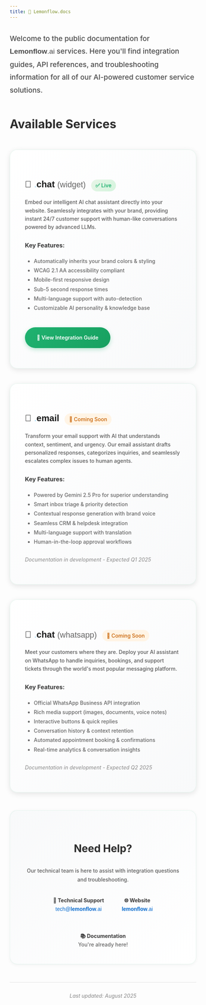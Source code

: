 ```yaml
---
title: 🍋 Lemonflow.docs
---
```


<style>
  h1 {
    font-family: 'Raleway', -apple-system, BlinkMacSystemFont, 'Segoe UI', Roboto, sans-serif !important;
    font-weight: 700 !important;
    font-size: 3rem !important;
    margin-bottom: 1.5rem !important;
    background: linear-gradient(135deg, #1FB270 0%, #8fd3f4 100%);
    -webkit-background-clip: text;
    -webkit-text-fill-color: transparent;
    background-clip: text;
  }
  
  .docs, body {
    font-family: 'Raleway', -apple-system, BlinkMacSystemFont, 'Segoe UI', Roboto, sans-serif !important;
    font-weight: 450 !important;
    line-height: 1.7 !important;
  }
  
  .service-card {
    margin: 2.5rem 0;
    padding: 2.5rem;
    background: linear-gradient(135deg, #ffffff 0%, #f8f9fa 100%);
    border-radius: 20px;
    box-shadow: 0 4px 15px rgba(0, 0, 0, 0.1);
    border: 1px solid rgba(31, 178, 112, 0.1);
    transition: all 0.3s cubic-bezier(0.4, 0, 0.2, 1);
    position: relative;
    overflow: hidden;
  }
  
  .service-card::before {
    content: '';
    position: absolute;
    top: 0;
    left: 0;
    right: 0;
    height: 4px;
    background: linear-gradient(90deg, #1FB270 0%, #8fd3f4 100%);
    transform: scaleX(0);
    transition: transform 0.3s;
  }
  
  .service-card:hover {
    transform: translateY(-4px);
    box-shadow: 0 8px 25px rgba(31, 178, 112, 0.15);
    border-color: rgba(31, 178, 112, 0.3);
  }
  
  .service-card:hover::before {
    transform: scaleX(1);
  }
  
  .status-badge {
    display: inline-block;
    padding: 0.25rem 0.75rem;
    border-radius: 20px;
    font-size: 0.875rem;
    font-weight: 500;
    margin-left: 0.5rem;
  }
  
  .status-available {
    background: linear-gradient(135deg, #e7f5e7 0%, #d4f4dd 100%);
    color: #1FB270;
    font-weight: 600;
  }
  
  .status-coming {
    background: #fff4e5;
    color: #c96100;
  }
  
  .feature-list {
    margin: 1rem 0;
    padding-left: 1.5rem;
  }
  
  .cta-button {
    display: inline-block;
    padding: 1rem 2rem;
    background: linear-gradient(135deg, #1FB270 0%, #17a060 100%);
    color: #ffffff;
    text-decoration: none;
    border-radius: 40px;
    font-weight: 600;
    transition: all 0.3s cubic-bezier(0.4, 0, 0.2, 1);
    margin-top: 1.5rem;
    box-shadow: 0 4px 12px rgba(31, 178, 112, 0.3);
  }
  
  .cta-button:hover {
    background: linear-gradient(135deg, #17a060 0%, #1FB270 100%);
    transform: translateY(-2px);
    box-shadow: 0 6px 20px rgba(31, 178, 112, 0.4);
  }
  
  .contact-section {
    background: linear-gradient(135deg, #f8f9fa 0%, #ffffff 100%);
    padding: 2.5rem;
    border-radius: 20px;
    margin: 3rem 0 2rem 0;
    text-align: center;
    border: 1px solid rgba(31, 178, 112, 0.1);
    box-shadow: 0 2px 10px rgba(0, 0, 0, 0.05);
  }
  
  .service-name {
    font-family: 'Raleway', sans-serif;
  }
  
  .service-name .dot {
    font-weight: 450;
    color: #8fd3f4;
  }
  
  .service-name .name {
    font-weight: 600;
    color: #1a1a1a;
  }
  
  .service-name .type {
    font-weight: 400;
    color: #666;
    font-size: 0.9em;
  }
</style>

<div class="docs">

<p style="font-size: 1.2rem; color: #4a4a4a; margin: 2rem 0; line-height: 1.8;">
Welcome to the public documentation for <span style="font-family: 'Raleway', sans-serif;"><strong style="font-weight: 600;">Lemonflow</strong><span style="font-weight: 450;">.ai</span></span> services. Here you'll find integration guides, API references, and troubleshooting information for all of our AI-powered customer service solutions.
</p>

<h2 style="font-size: 2rem; margin: 3rem 0 2rem 0; color: #2c2c2c;">Available Services</h2>

<div class="service-card">
  <h3 style="font-size: 1.5rem; margin-bottom: 1rem; color: #1a1a1a;">
    <span class="service-name">
      💬 <span class="dot">.</span><span class="name">chat</span> <span class="type">(widget)</span>
    </span>
    <span class="status-badge status-available">✅ Live</span>
  </h3>
  
  <p style="color: #5a5a5a; margin-bottom: 1.5rem; line-height: 1.6;">
    Embed our intelligent AI chat assistant directly into your website. Seamlessly integrates with your brand, providing instant 24/7 customer support with human-like conversations powered by advanced LLMs.
  </p>
  
  <h4 style="font-size: 1rem; margin-bottom: 0.75rem; color: #3a3a3a;">Key Features:</h4>
  <ul class="feature-list" style="color: #666; line-height: 1.8;">
    <li>Automatically inherits your brand colors & styling</li>
    <li>WCAG 2.1 AA accessibility compliant</li>
    <li>Mobile-first responsive design</li>
    <li>Sub-5 second response times</li>
    <li>Multi-language support with auto-detection</li>
    <li>Customizable AI personality & knowledge base</li>
  </ul>
  
  <a href="widget/integration" class="cta-button">📖 View Integration Guide</a>
</div>

<div class="service-card">
  <h3 style="font-size: 1.5rem; margin-bottom: 1rem; color: #1a1a1a;">
    <span class="service-name">
      📧 <span class="dot">.</span><span class="name">email</span>
    </span>
    <span class="status-badge status-coming">🔄 Coming Soon</span>
  </h3>
  
  <p style="color: #5a5a5a; margin-bottom: 1.5rem; line-height: 1.6;">
    Transform your email support with AI that understands context, sentiment, and urgency. Our email assistant drafts personalized responses, categorizes inquiries, and seamlessly escalates complex issues to human agents.
  </p>
  
  <h4 style="font-size: 1rem; margin-bottom: 0.75rem; color: #3a3a3a;">Key Features:</h4>
  <ul class="feature-list" style="color: #666; line-height: 1.8;">
    <li>Powered by Gemini 2.5 Pro for superior understanding</li>
    <li>Smart inbox triage & priority detection</li>
    <li>Contextual response generation with brand voice</li>
    <li>Seamless CRM & helpdesk integration</li>
    <li>Multi-language support with translation</li>
    <li>Human-in-the-loop approval workflows</li>
  </ul>
  
  <p style="color: #888; font-style: italic; margin-top: 1.5rem;">
    Documentation in development - Expected Q1 2025
  </p>
</div>

<div class="service-card">
  <h3 style="font-size: 1.5rem; margin-bottom: 1rem; color: #1a1a1a;">
    <span class="service-name">
      📱 <span class="dot">.</span><span class="name">chat</span> <span class="type">(whatsapp)</span>
    </span>
    <span class="status-badge status-coming">🔄 Coming Soon</span>
  </h3>
  
  <p style="color: #5a5a5a; margin-bottom: 1.5rem; line-height: 1.6;">
    Meet your customers where they are. Deploy your AI assistant on WhatsApp to handle inquiries, bookings, and support tickets through the world's most popular messaging platform.
  </p>
  
  <h4 style="font-size: 1rem; margin-bottom: 0.75rem; color: #3a3a3a;">Key Features:</h4>
  <ul class="feature-list" style="color: #666; line-height: 1.8;">
    <li>Official WhatsApp Business API integration</li>
    <li>Rich media support (images, documents, voice notes)</li>
    <li>Interactive buttons & quick replies</li>
    <li>Conversation history & context retention</li>
    <li>Automated appointment booking & confirmations</li>
    <li>Real-time analytics & conversation insights</li>
  </ul>
  
  <p style="color: #888; font-style: italic; margin-top: 1.5rem;">
    Documentation in development - Expected Q2 2025
  </p>
</div>

<div class="contact-section">
  <h2 style="font-size: 1.75rem; margin-bottom: 1.5rem; color: #2c2c2c;">Need Help?</h2>
  
  <p style="color: #5a5a5a; margin-bottom: 2rem;">
    Our technical team is here to assist with integration questions and troubleshooting.
  </p>
  
  <div style="display: flex; justify-content: center; gap: 3rem; flex-wrap: wrap;">
    <div>
      <strong style="color: #3a3a3a;">📧 Technical Support</strong><br>
      <a href="mailto:tech@lemonflow.ai" style="color: #0066cc; text-decoration: none; font-family: 'Raleway', sans-serif;">tech@<span style="font-weight: 600;">lemonflow</span><span style="font-weight: 450;">.ai</span></a>
    </div>
    <div>
      <strong style="color: #3a3a3a;">🌐 Website</strong><br>
      <a href="https://lemonflow.ai/" style="color: #0066cc; text-decoration: none; font-family: 'Raleway', sans-serif;"><span style="font-weight: 600;">lemonflow</span><span style="font-weight: 450;">.ai</span></a>
    </div>
    <div>
      <strong style="color: #3a3a3a;">📚 Documentation</strong><br>
      <span style="color: #666;">You're already here!</span>
    </div>
  </div>
</div>

<div style="text-align: center; color: #888; font-size: 0.875rem; margin-top: 3rem; padding-top: 1.5rem; border-top: 1px solid #e0e0e0;">
  <p style="margin: 0;"><em>Last updated: August 2025</em></p>
</div>

</div>